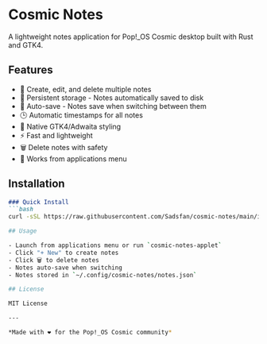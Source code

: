 # Cosmic Notes

A lightweight notes application for Pop!_OS Cosmic desktop built with Rust and GTK4.

## Features

- 📝 Create, edit, and delete multiple notes
- 💾 Persistent storage - Notes automatically saved to disk
- 🔄 Auto-save - Notes save when switching between them
- 🕒 Automatic timestamps for all notes
- 🎨 Native GTK4/Adwaita styling
- ⚡ Fast and lightweight
- 🗑️ Delete notes with safety
- 🚀 Works from applications menu

## Installation

```markdown
### Quick Install
```bash
curl -sSL https://raw.githubusercontent.com/Sadsfan/cosmic-notes/main/install.sh | bash

## Usage

- Launch from applications menu or run `cosmic-notes-applet`
- Click "+ New" to create notes
- Click 🗑️ to delete notes
- Notes auto-save when switching
- Notes stored in `~/.config/cosmic-notes/notes.json`

## License

MIT License

---

*Made with ❤️ for the Pop!_OS Cosmic community*
